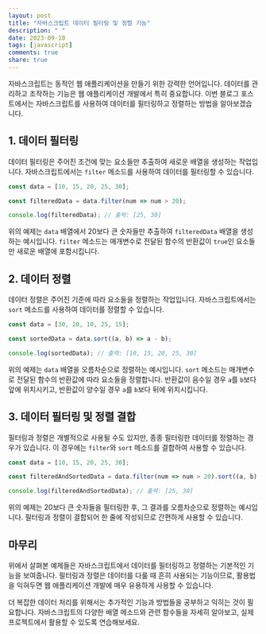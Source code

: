 ```yaml
---
layout: post
title: "자바스크립트 데이터 필터링 및 정렬 기능"
description: " "
date: 2023-09-10
tags: [javascript]
comments: true
share: true
---
```


자바스크립트는 동적인 웹 애플리케이션을 만들기 위한 강력한 언어입니다. 데이터를 관리하고 조작하는 기능은 웹 애플리케이션 개발에서 특히 중요합니다. 이번 블로그 포스트에서는 자바스크립트를 사용하여 데이터를 필터링하고 정렬하는 방법을 알아보겠습니다.

## 1. 데이터 필터링

데이터 필터링은 주어진 조건에 맞는 요소들만 추출하여 새로운 배열을 생성하는 작업입니다. 자바스크립트에서는 `filter` 메소드를 사용하여 데이터를 필터링할 수 있습니다.

```javascript
const data = [10, 15, 20, 25, 30];

const filteredData = data.filter(num => num > 20);

console.log(filteredData); // 출력: [25, 30]
```

위의 예제는 `data` 배열에서 20보다 큰 숫자들만 추출하여 `filteredData` 배열을 생성하는 예시입니다. `filter` 메소드는 매개변수로 전달된 함수의 반환값이 `true`인 요소들만 새로운 배열에 포함시킵니다.

## 2. 데이터 정렬

데이터 정렬은 주어진 기준에 따라 요소들을 정렬하는 작업입니다. 자바스크립트에서는 `sort` 메소드를 사용하여 데이터를 정렬할 수 있습니다.

```javascript
const data = [30, 20, 10, 25, 15];

const sortedData = data.sort((a, b) => a - b);

console.log(sortedData); // 출력: [10, 15, 20, 25, 30]
```

위의 예제는 `data` 배열을 오름차순으로 정렬하는 예시입니다. `sort` 메소드는 매개변수로 전달된 함수의 반환값에 따라 요소들을 정렬합니다. 반환값이 음수일 경우 `a`를 `b`보다 앞에 위치시키고, 반환값이 양수일 경우 `a`를 `b`보다 뒤에 위치시킵니다.

## 3. 데이터 필터링 및 정렬 결합

필터링과 정렬은 개별적으로 사용될 수도 있지만, 종종 필터링한 데이터를 정렬하는 경우가 있습니다. 이 경우에는 `filter`와 `sort` 메소드를 결합하여 사용할 수 있습니다.

```javascript
const data = [10, 15, 20, 25, 30];

const filteredAndSortedData = data.filter(num => num > 20).sort((a, b) => a - b);

console.log(filteredAndSortedData); // 출력: [25, 30]
```

위의 예제는 20보다 큰 숫자들을 필터링한 후, 그 결과를 오름차순으로 정렬하는 예시입니다. 필터링과 정렬이 결합되어 한 줄에 작성되므로 간편하게 사용할 수 있습니다.

## 마무리

위에서 살펴본 예제들은 자바스크립트에서 데이터를 필터링하고 정렬하는 기본적인 기능을 보여줍니다. 필터링과 정렬은 데이터를 다룰 때 흔히 사용되는 기능이므로, 활용법을 익혀두면 웹 애플리케이션 개발에 매우 유용하게 사용할 수 있습니다.

더 복잡한 데이터 처리를 위해서는 추가적인 기능과 방법들을 공부하고 익히는 것이 필요합니다. 자바스크립트의 다양한 배열 메소드와 관련 함수들을 자세히 알아보고, 실제 프로젝트에서 활용할 수 있도록 연습해보세요.